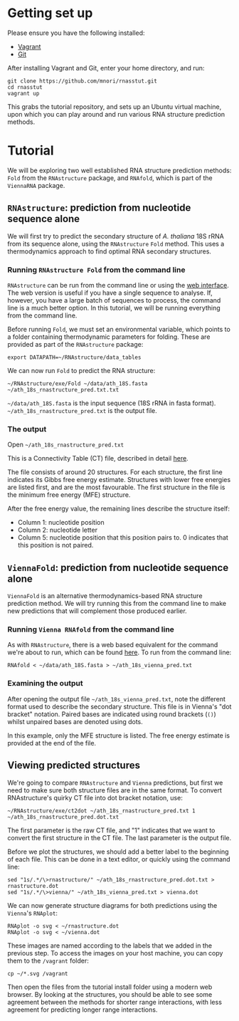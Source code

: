 # Getting set up
Please ensure you have the following installed:

* [Vagrant](http://docs.vagrantup.com/v2/installation/)
* [Git](https://git-scm.com/book/en/v2/Getting-Started-Installing-Git)

After installing Vagrant and Git, enter your home directory, and run:

```
git clone https://github.com/mnori/rnasstut.git
cd rnasstut
vagrant up
```

This grabs the tutorial repository, and sets up an Ubuntu virtual machine, upon which you can play around and run various RNA structure prediction methods.

# Tutorial
We will be exploring two well established RNA structure prediction methods: `Fold` from the `RNAstructure` package, and `RNAfold`, which is part of the `ViennaRNA` package.

## `RNAstructure`: prediction from nucleotide sequence alone
We will first try to predict the secondary structure of *A. thaliana* 18S rRNA from its sequence alone, using the `RNAstructure` `Fold` method. This uses a thermodynamics approach to find optimal RNA secondary structures.

### Running `RNAstructure Fold` from the command line
`RNAstructure` can be run from the command line or using the [web interface](http://rna.urmc.rochester.edu/RNAstructureWeb/Servers/Predict1/Predict1.html). The web version is useful if you have a single sequence to analyse. If, however, you have a large batch of  sequences to process, the command line is a much better option. In this tutorial, we will be running everything from the command line.

Before running `Fold`, we must set an environmental variable, which points to a folder containing thermodynamic parameters for folding. These are provided as part of the `RNAstructure` package:

```
export DATAPATH=~/RNAstructure/data_tables
```

We can now run `Fold` to predict the RNA structure:

```
~/RNAstructure/exe/Fold ~/data/ath_18S.fasta ~/ath_18s_rnastructure_pred.txt.txt
```

`~/data/ath_18S.fasta` is the input sequence (18S rRNA in fasta format).
`~/ath_18s_rnastructure_pred.txt` is the output file.

### The output

Open `~/ath_18s_rnastructure_pred.txt`

This is a Connectivity Table (CT) file, described in detail [here](http://rna.urmc.rochester.edu/Text/File_Formats.html).

The file consists of around 20 structures. For each structure, the first line indicates its Gibbs free energy estimate. Structures with lower free energies are listed first, and are the most favourable. The first structure in the file is the minimum free energy (MFE) structure.

After the free energy value, the remaining lines describe the structure itself:

* Column 1: nucleotide position
* Column 2: nucleotide letter
* Column 5: nucleotide position that this position pairs to. 0 indicates that this position is not paired.

## `ViennaFold`: prediction from nucleotide sequence alone
`ViennaFold` is an alternative thermodynamics-based RNA structure prediction method. We will try running this from the command line to make new predictions that will complement those produced earlier.

### Running `Vienna RNAfold` from the command line
As with `RNAstructure`, there is a web based equivalent for the command we're about to run, which can be found [here](http://rna.tbi.univie.ac.at/cgi-bin/RNAfold.cgi). To run from the command line:

```
RNAfold < ~/data/ath_18S.fasta > ~/ath_18s_vienna_pred.txt
```

### Examining the output
After opening the output file `~/ath_18s_vienna_pred.txt`, note the different format used to describe the secondary structure. This file is in Vienna's "dot bracket" notation. Paired bases are indicated using round brackets (`()`) whilst unpaired bases are denoted using dots. 

In this example, only the MFE structure is listed. The free energy estimate is provided at the end of the file.

## Viewing predicted structures
We're going to compare `RNAstructure` and `Vienna` predictions, but first we need to make sure both structure files are in the same format. To convert RNAstructure's quirky CT file into dot bracket notation, use:

```
~/RNAstructure/exe/ct2dot ~/ath_18s_rnastructure_pred.txt 1 ~/ath_18s_rnastructure_pred.dot.txt 
```

The first parameter is the raw CT file, and "1" indicates that we want to convert the first structure in the CT file. The last parameter is the output file.

Before we plot the structures, we should add a better label  to the beginning of each file. This can be done in a text editor, or quickly using the command line:

```
sed "1s/.*/\>rnastructure/" ~/ath_18s_rnastructure_pred.dot.txt > rnastructure.dot
sed "1s/.*/\>vienna/" ~/ath_18s_vienna_pred.txt > vienna.dot
```

We can now generate structure diagrams for both predictions using the `Vienna`'s `RNAplot`:

```
RNAplot -o svg < ~/rnastructure.dot
RNAplot -o svg < ~/vienna.dot
```
These images are named according to the labels that we added in the previous step. To access the images on your host machine, you can copy them to the `/vagrant` folder:

`cp ~/*.svg /vagrant`

Then open the files from the tutorial install folder using a modern web browser. By looking at the structures, you should be able to see some agreement between the methods for shorter range interactions, with less agreement for predicting longer range interactions.


